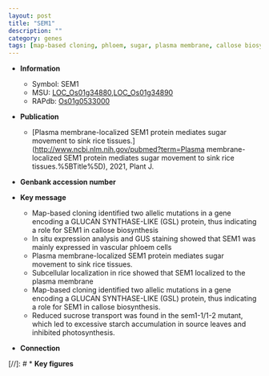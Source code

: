 ```yaml
---
layout: post
title: "SEM1"
description: ""
category: genes
tags: [map-based cloning, phloem, sugar, plasma membrane, callose biosynthesis, starch accumulation, sucrose transport, photosynthesis]
---
```


* **Information**  
    + Symbol: SEM1  
    + MSU: [LOC_Os01g34880](http://rice.uga.edu/cgi-bin/ORF_infopage.cgi?orf=LOC_Os01g34880),[LOC_Os01g34890](http://rice.uga.edu/cgi-bin/ORF_infopage.cgi?orf=LOC_Os01g34890)  
    + RAPdb: [Os01g0533000](http://rapdb.dna.affrc.go.jp/viewer/gbrowse_details/irgsp1?name=Os01g0533000)  

* **Publication**  
    + [Plasma membrane-localized SEM1 protein mediates sugar movement to sink rice tissues.](http://www.ncbi.nlm.nih.gov/pubmed?term=Plasma membrane-localized SEM1 protein mediates sugar movement to sink rice tissues.%5BTitle%5D), 2021, Plant J.

* **Genbank accession number**  

* **Key message**  
    + Map-based cloning identified two allelic mutations in a gene encoding a GLUCAN SYNTHASE-LIKE (GSL) protein, thus indicating a role for SEM1 in callose biosynthesis
    + In situ expression analysis and GUS staining showed that SEM1 was mainly expressed in vascular phloem cells
    + Plasma membrane-localized SEM1 protein mediates sugar movement to sink rice tissues.
    + Subcellular localization in rice showed that SEM1 localized to the plasma membrane
    + Map-based cloning identified two allelic mutations in a gene encoding a GLUCAN SYNTHASE-LIKE (GSL) protein, thus indicating a role for SEM1 in callose biosynthesis.
    + Reduced sucrose transport was found in the sem1-1/1-2 mutant, which led to excessive starch accumulation in source leaves and inhibited photosynthesis.

* **Connection**  

[//]: # * **Key figures**  


